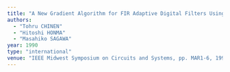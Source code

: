 ```yaml
---
title: "A New Gradient Algorithm for FIR Adaptive Digital Filters Using Multirate Technique"
authors:
  - "Tohru CHINEN"
  - "Hitoshi HONMA"
  - "Masahiko SAGAWA"
year: 1990
type: "international"
venue: "IEEE Midwest Symposium on Circuits and Systems, pp. MAR1-6, 1990-08-01."
---
```

